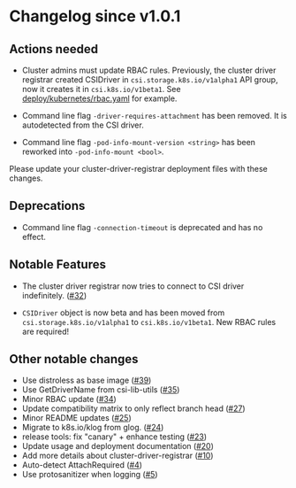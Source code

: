 # Changelog since v1.0.1

## Actions needed

* Cluster admins must update RBAC rules. Previously, the cluster driver registrar created CSIDriver in `csi.storage.k8s.io/v1alpha1` API group, now it creates it in `csi.k8s.io/v1beta1`. See [deploy/kubernetes/rbac.yaml](deploy/kubernetes/rbac.yaml) for example.

* Command line flag `-driver-requires-attachment` has been removed. It is autodetected from the CSI driver.

* Command line flag `-pod-info-mount-version <string>` has been reworked into `-pod-info-mount <bool>`.

Please update your cluster-driver-registrar deployment files with these changes.

## Deprecations

* Command line flag `-connection-timeout` is deprecated and has no effect.


## Notable Features

* The cluster driver registrar now tries to connect to CSI driver indefinitely. ([#32](https://github.com/kubernetes-csi/cluster-driver-registrar/pull/32))

* `CSIDriver` object is now beta and has been moved from `csi.storage.k8s.io/v1alpha1` to `csi.k8s.io/v1beta1`. New RBAC rules are required!

## Other notable changes

* Use distroless as base image ([#39](https://github.com/kubernetes-csi/cluster-driver-registrar/pull/39))
* Use GetDriverName from csi-lib-utils ([#35](https://github.com/kubernetes-csi/cluster-driver-registrar/pull/35))
* Minor RBAC update ([#34](https://github.com/kubernetes-csi/cluster-driver-registrar/pull/34))
* Update compatibility matrix to only reflect branch head ([#27](https://github.com/kubernetes-csi/cluster-driver-registrar/pull/27))
* Minor README updates ([#25](https://github.com/kubernetes-csi/cluster-driver-registrar/pull/25))
* Migrate to k8s.io/klog from glog. ([#24](https://github.com/kubernetes-csi/cluster-driver-registrar/pull/24))
* release tools: fix "canary" + enhance testing ([#23](https://github.com/kubernetes-csi/cluster-driver-registrar/pull/23))
* Update usage and deployment documentation ([#20](https://github.com/kubernetes-csi/cluster-driver-registrar/pull/20))
* Add more details about cluster-driver-registrar ([#10](https://github.com/kubernetes-csi/cluster-driver-registrar/pull/10))
* Auto-detect AttachRequired ([#4](https://github.com/kubernetes-csi/cluster-driver-registrar/pull/4))
* Use protosanitizer when logging ([#5](https://github.com/kubernetes-csi/cluster-driver-registrar/pull/5))
